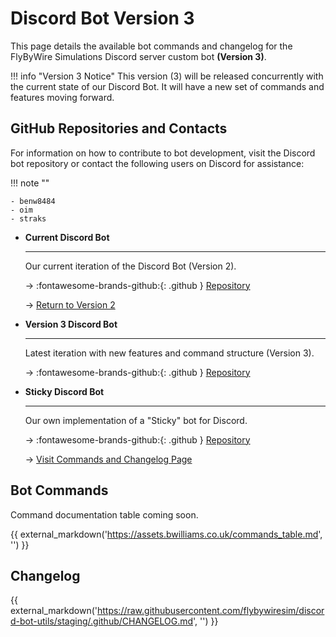 # Discord Bot Version 3

This page details the available bot commands and changelog for the FlyByWire Simulations Discord server custom bot **(Version 3)**.

!!! info "Version 3 Notice"
    This version (3) will be released concurrently with the current state of our Discord Bot. It will have a new set of commands and features moving forward.

## GitHub Repositories and Contacts

For information on how to contribute to bot development, visit the Discord bot repository or contact the following users on Discord for assistance:

!!! note ""

    - benw8484
    - oim
    - straks

<div class="grid cards" markdown>

- **Current Discord Bot**

    ---

    Our current iteration of the Discord Bot (Version 2).

    -> :fontawesome-brands-github:{: .github } [Repository](https://github.com/flybywiresim/discord-bot)

    -> [Return to Version 2](discord-bot.md)

- **Version 3 Discord Bot**

    ---

    Latest iteration with new features and command structure (Version 3).

    -> :fontawesome-brands-github:{: .github } [Repository](https://github.com/flybywiresim/discord-bot-utils)

- **Sticky Discord Bot**

    ---

    Our own implementation of a "Sticky" bot for Discord.

    -> :fontawesome-brands-github:{: .github } [Repository](https://github.com/flybywiresim/discord-bot-sticky)

    -> [Visit Commands and Changelog Page](discord-bot-sticky.md)

</div>

## Bot Commands

Command documentation table coming soon.

{{ external_markdown('https://assets.bwilliams.co.uk/commands_table.md', '') }}

## Changelog

{{ external_markdown('https://raw.githubusercontent.com/flybywiresim/discord-bot-utils/staging/.github/CHANGELOG.md', '') }}
